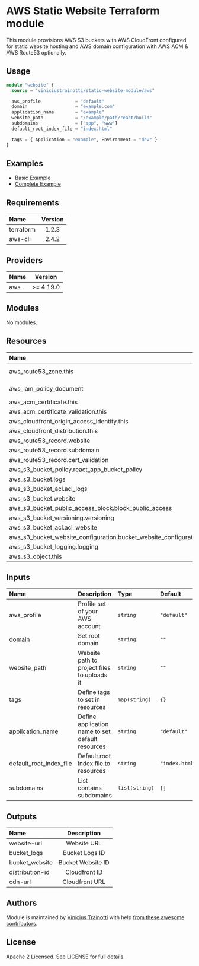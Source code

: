 # AWS Static Website Terraform module

This module provisions AWS S3 buckets with AWS CloudFront configured for static website hosting 
and AWS domain configuration with AWS ACM & AWS Route53 optionally.

## Usage

```terraform
module "website" {
  source = "viniciustrainotti/static-website-module/aws"

  aws_profile             = "default"
  domain                  = "example.com"
  application_name        = "example"
  website_path            = "/example/path/react/build"
  subdomains              = ["app", "www"]
  default_root_index_file = "index.html"

  tags = { Application = "example", Environment = "dev" }
}
```

## Examples

- [Basic Example](https://github.com/viniciustrainotti/terraform-aws-static-website-module/tree/master/examples/basic)
- [Complete Example](https://github.com/viniciustrainotti/terraform-aws-static-website-module/tree/master/examples/complete)

## Requirements

| Name      | Version |
|:----------|:-------:|
| terraform | 1.2.3   |
| aws-cli   | 2.4.2   |

## Providers

| Name | Version   |
|:-----|:---------:|
| aws  | >= 4.19.0 |

## Modules

No modules.

## Resources

| Name                                                              | Type        |
|:----------------------------------------------------------------- |:-----------:|
| aws_route53_zone.this                                             | data source |
| aws_iam_policy_document                                           | data source |
| aws_acm_certificate.this                                          | resource    |
| aws_acm_certificate_validation.this                               | resource    |
| aws_cloudfront_origin_access_identity.this                        | resource    |
| aws_cloudfront_distribution.this                                  | resource    |
| aws_route53_record.website                                        | resource    |
| aws_route53_record.subdomain                                      | resource    |
| aws_route53_record.cert_validation                                | resource    |
| aws_s3_bucket_policy.react_app_bucket_policy                      | resource    |
| aws_s3_bucket.logs                                                | resource    |
| aws_s3_bucket_acl.acl_logs                                        | resource    |
| aws_s3_bucket.website                                             | resource    |
| aws_s3_bucket_public_access_block.block_public_access             | resource    |
| aws_s3_bucket_versioning.versioning                               | resource    |
| aws_s3_bucket_acl.acl_website                                     | resource    |
| aws_s3_bucket_website_configuration.bucket_website_configuration  | resource    |
| aws_s3_bucket_logging.logging                                     | resource    |
| aws_s3_object.this                                                | resource    |

## Inputs

| Name                    | Description                                       | Type            | Default       | Required |
|:----------------------- |:------------------------------------------------- |:--------------- |:------------- |:-------- |
| aws_profile             | Profile set of your AWS account                   | `string`        | `"default"`   | no       | 
| domain                  | Set root domain                                   | `string`        | `""`          | no       |
| website_path            | Website path to project files to uploads it       | `string`        | `""`          | yes      |
| tags                    | Define tags to set in resources                   | `map(string)`   | `{}`          | no       |
| application_name        | Define application name to set default resources  | `string`        | `"default"`   | yes      |
| default_root_index_file | Default root index file to resources              | `string`        | `"index.html"`| no       |
| subdomains              | List contains subdomains                          | `list(string)`  | `[]`          | no       |

## Outputs

| Name            | Description       |
|:--------------- |:-----------------:|
| website-url     | Website URL       |
| bucket_logs     | Bucket Logs ID    |
| bucket_website  | Bucket Website ID |
| distribution-id | Cloudfront ID     |
| cdn-url         | Cloudfront URL    |

## Authors

Module is maintained by [Vinícius Trainotti](https://github.com/viniciustrainotti) with help [from these awesome contributors](https://github.com/viniciustrainotti/terraform-aws-static-website-module/graphs/contributors).

## License

Apache 2 Licensed. See [LICENSE](https://github.com/viniciustrainotti/terraform-aws-static-website-module/blob/master/LICENSE) for full details.
